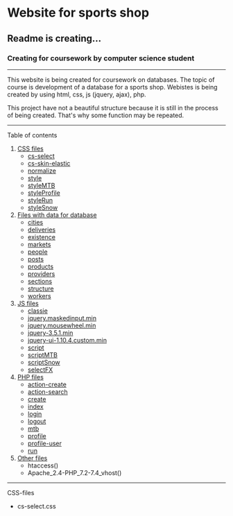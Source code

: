 # Website for sports shop
## Readme is creating...
### Creating for coursework by computer science student

________
This website is being created for coursework on databases. The topic of course is development of a database for a sports shop. Webistes is being created by using html, css, js (jquery, ajax), php.

This project have not a beautiful structure because it is still in the process of being created. That's why some function may be repeated. 
________

Table of contents
1. [CSS files](#css)
    * [cs-select](#cs-select)
    * [cs-skin-elastic]()
    * [normalize]()
    * [style]()
    * [styleMTB]()
    * [styleProfile]()
    * [styleRun]()
    * [styleSnow]()
2. [Files with data for database](#data)
    * [cities]()
    * [deliveries]()
    * [existence]()
    * [markets]()
    * [people]()
    * [posts]()
    * [products]()
    * [providers]()
    * [sections]()
    * [structure]()
    * [workers]()
3. [JS files](js)
    * [classie]()
    * [jquery.maskedinput.min]()
    * [jquery.mousewheel.min]()
    * [jquery-3.5.1.min]()
    * [jquery-ui-1.10.4.custom.min]()
    * [script]()
    * [scriptMTB]()
    * [scriptSnow]()
    * [selectFX]()
4. [PHP files](#php)
    * [action-create]()
    * [action-search]()
    * [create]()
    * [index]()
    * [login]()
    * [logout]()
    * [mtb]()
    * [profile]()
    * [profile-user]()
    * [run]()
5. [Other files](#other)
    * htaccess()
    * Apache_2.4-PHP_7.2-7.4_vhost()
________

<a id="css"> CSS-files </a>
* <a id="cs-select"> cs-select.css </a>

